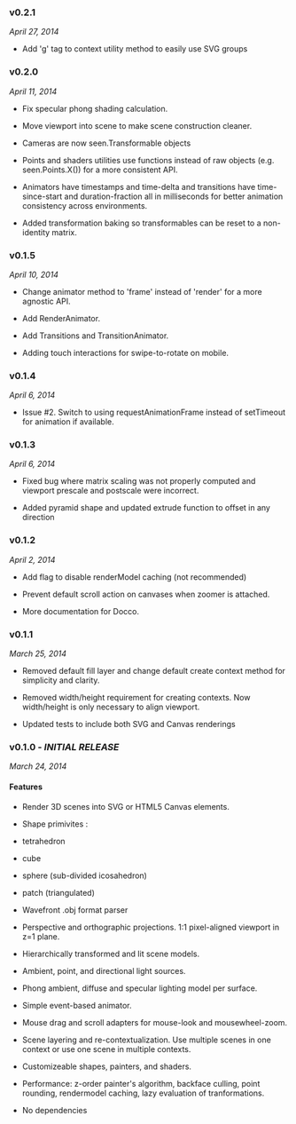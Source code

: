 
### v0.2.1

*April 27, 2014*

+ Add 'g' tag to context utility method to easily use SVG groups

### v0.2.0

*April 11, 2014*

+ Fix specular phong shading calculation.

+ Move viewport into scene to make scene construction cleaner.

+ Cameras are now seen.Transformable objects

+ Points and shaders utilities use functions instead of raw objects (e.g. seen.Points.X()) for a more consistent API.

+ Animators have timestamps and time-delta and transitions have time-since-start and duration-fraction all in milliseconds for better animation consistency across environments.

+ Added transformation baking so transformables can be reset to a non-identity matrix.

### v0.1.5

*April 10, 2014*

+ Change animator method to 'frame' instead of 'render' for a more agnostic API.

+ Add RenderAnimator.

+ Add Transitions and TransitionAnimator.

+ Adding touch interactions for swipe-to-rotate on mobile.

### v0.1.4

*April 6, 2014*

+ Issue #2. Switch to using requestAnimationFrame instead of setTimeout for animation if available.

### v0.1.3

*April 6, 2014*

+ Fixed bug where matrix scaling was not properly computed and viewport prescale and postscale were incorrect.

+ Added pyramid shape and updated extrude function to offset in any direction

### v0.1.2

*April 2, 2014*

+ Add flag to disable renderModel caching (not recommended)

+ Prevent default scroll action on canvases when zoomer is attached.

+ More documentation for Docco.

### v0.1.1

*March 25, 2014*

+ Removed default fill layer and change default create context method for simplicity and clarity.

+ Removed width/height requirement for creating contexts. Now width/height is only necessary to align viewport.

+ Updated tests to include both SVG and Canvas renderings

### v0.1.0 - *INITIAL RELEASE*

*March 24, 2014*

#### Features

+ Render 3D scenes into SVG or HTML5 Canvas elements.

+ Shape primivites :
 + tetrahedron
 + cube
 + sphere (sub-divided icosahedron)
 + patch (triangulated)
 + Wavefront .obj format parser

+ Perspective and orthographic projections. 1:1 pixel-aligned viewport in z=1 plane.

+ Hierarchically transformed and lit scene models.

+ Ambient, point, and directional light sources.

+ Phong ambient, diffuse and specular lighting model per surface.

+ Simple event-based animator.

+ Mouse drag and scroll adapters for mouse-look and mousewheel-zoom.

+ Scene layering and re-contextualization. Use multiple scenes in one context or use one scene in multiple contexts.

+ Customizeable shapes, painters, and shaders.

+ Performance: z-order painter's algorithm, backface culling, point rounding, rendermodel caching, lazy evaluation of tranformations.

+ No dependencies
